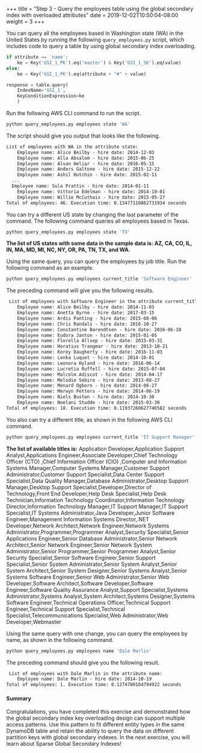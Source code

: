 +++
title = "Step 3 - Query the employees table using the global secondary index with overloaded attributes"
date = 2019-12-02T10:50:04-08:00
weight = 3
+++

You can query all the employees based in Washington state (WA) in the United States by running the following `query_employees.py` script, which includes code to query a table by using global secondary index overloading.

```py
if attribute == 'name':
    ke = Key('GSI_1_PK').eq('master') & Key('GSI_1_SK').eq(value)
else:
    ke = Key('GSI_1_PK').eq(attribute + "#" + value)

response = table.query(
    IndexName='GSI_1',
    KeyConditionExpression=ke
    )
```

Run the following AWS CLI command to run the script.
```bash
python query_employees.py employees state 'WA'
```

The script should give you output that looks like the following.
```txt
List of employees with WA in the attribute state:
    Employee name: Alice Beilby - hire date: 2014-12-03
    Employee name: Alla Absalom - hire date: 2015-06-25
    Employee name: Alvan Heliar - hire date: 2016-05-15
    Employee name: Anders Galtone - hire date: 2015-12-22
    Employee name: Ashil Hutchin - hire date: 2015-02-11
  ...
  Employee name: Sula Prattin - hire date: 2014-01-11
    Employee name: Vittoria Edelman - hire date: 2014-10-01
    Employee name: Willie McCuthais - hire date: 2015-05-27
Total of employees: 46. Execution time: 0.13477110862731934 seconds
```
You can try a different US state by changing the last parameter of the command. The following command queries all employees based in Texas.
```bash
python query_employees.py employees state 'TX'
```
**The list of US states with some data in the sample data is: AZ, CA, CO, IL, IN, MA, MD, MI, NC, NY, OR, PA, TN, TX, and WA.**

Using the same query, you can query the employees by job title. Run the following command as an example.
```bash
python query_employees.py employees current_title 'Software Engineer'
```
The preceding command will give you the following results.
```txt
 List of employees with Software Engineer in the attribute current_title:
    Employee name: Alice Beilby - hire date: 2014-11-03
    Employee name: Anetta Byrne - hire date: 2017-03-15
    Employee name: Ardis Panting - hire date: 2015-08-06
    Employee name: Chris Randals - hire date: 2016-10-27
    Employee name: Constantine Barendtsen - hire date: 2016-06-10
    Employee name: Eudora Janton - hire date: 2015-01-05
    Employee name: Florella Allsep - hire date: 2015-03-31
    Employee name: Horatius Trangmar - hire date: 2013-10-21
    Employee name: Korey Daugherty - hire date: 2016-11-03
    Employee name: Lenka Luquet - hire date: 2014-10-01
    Employee name: Leonora Hyland - hire date: 2016-06-14
    Employee name: Lucretia Ruffell - hire date: 2015-07-04
    Employee name: Malcolm Adiscot - hire date: 2014-04-17
    Employee name: Melodie Sebire - hire date: 2013-08-27
    Employee name: Menard Ogborn - hire date: 2014-06-27
    Employee name: Merwyn Petters - hire date: 2014-06-19
    Employee name: Niels Buston - hire date: 2014-10-30
    Employee name: Noelani Studde - hire date: 2015-03-30
Total of employees: 18. Execution time: 0.11937260627746582 seconds
```
You also can try a different title, as shown in the following AWS CLI command.
```bash
python query_employees.py employees current_title 'IT Support Manager'
```
**The list of available titles is:** Application Developer,Application Support Analyst,Applications Engineer,Associate Developer,Chief Technology Officer (CTO) ,Chief Information Officer (CIO) ,Computer and Information Systems Manager,Computer Systems Manager,Customer Support Administrator,Customer Support Specialist,Data Center Support Specialist,Data Quality Manager,Database Administrator,Desktop Support Manager,Desktop Support Specialist,Developer,Director of Technology,Front End Developer,Help Desk Specialist,Help Desk Technician,Information Technology Coordinator,Information Technology Director,Information Technology Manager,IT Support Manager,IT Support Specialist,IT Systems Administrator,Java Developer,Junior Software Engineer,Management Information Systems Director,.NET Developer,Network Architect,Network Engineer,Network Systems Administrator,Programmer,Programmer Analyst,Security Specialist,Senior Applications Engineer,Senior Database Administrator,Senior Network Architect,Senior Network Engineer,Senior Network System Administrator,Senior Programmer,Senior Programmer Analyst,Senior Security Specialist,Senior Software Engineer,Senior Support Specialist,Senior System Administrator,Senior System Analyst,Senior System Architect,Senior System Designer,Senior Systems Analyst,Senior Systems Software Engineer,Senior Web Administrator,Senior Web Developer,Software Architect,Software Developer,Software Engineer,Software Quality Assurance Analyst,Support Specialist,Systems Administrator,Systems Analyst,System Architect,Systems Designer,Systems Software Engineer,Technical Operations Officer,Technical Support Engineer,Technical Support Specialist,Technical Specialist,Telecommunications Specialist,Web Administrator,Web Developer,Webmaster

Using the same query with one change, you can query the employees by name, as shown in the following command.
```bash
python query_employees.py employees name 'Dale Marlin'
```
The preceding command should give you the following result.
```txt
 List of employees with Dale Marlin in the attribute name:
    Employee name: Dale Marlin - hire date: 2014-10-19
Total of employees: 1. Execution time: 0.1274700164794922 seconds
```

#### Summary

Congratulations, you have completed this exercise and demonstrated how the global secondary index key overloading design can support multiple access patterns. Use this pattern to fit different entity types in the same DynamoDB table and retain the ability to query the data on different partition keys with global secondary indexes. In the next exercise, you will learn about Sparse Global Secondary Indexes!
